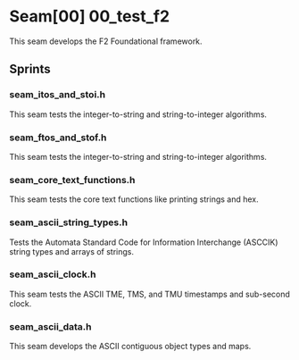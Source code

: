 # Seam[00] 00_test_f2

This seam develops the F2 Foundational framework.

## Sprints

### seam_itos_and_stoi.h

This seam tests the integer-to-string and string-to-integer algorithms.

### seam_ftos_and_stof.h

This seam tests the integer-to-string and string-to-integer algorithms.

### seam_core_text_functions.h

This seam tests the core text functions like printing strings and hex.

### seam_ascii_string_types.h

Tests the Automata Standard Code for Information Interchange (ASCCIK) string types and arrays of strings.

### seam_ascii_clock.h

This seam tests the ASCII TME, TMS, and TMU timestamps and sub-second clock.

### seam_ascii_data.h

This seam develops the ASCII contiguous object types and maps.
